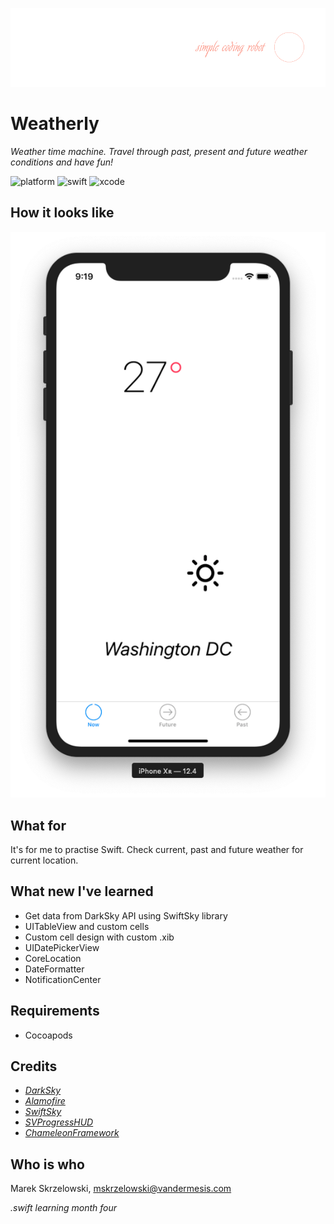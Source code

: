 ![logo](/Demo/logo.png)
# Weatherly

*Weather time machine. Travel through past, present and future weather conditions and have fun!*

![platform](https://img.shields.io/badge/platform-iOS-green.svg)
![swift](https://img.shields.io/badge/swift-5.0-brightgreen.svg)
![xcode](https://img.shields.io/badge/xcode-10.3-orange.svg)

## How it looks like
![logo](/Demo/demo.png)

## What for
It's for me to practise Swift.
Check current, past and future weather for current location.

## What new I've learned

- Get data from DarkSky API using SwiftSky library
- UITableView and custom cells
- Custom cell design with custom .xib
- UIDatePickerView
- CoreLocation
- DateFormatter
- NotificationCenter

## Requirements
- Cocoapods

## Credits
- *[DarkSky](https://darksky.net/dev)*
- *[Alamofire](https://github.com/Alamofire/Alamofire)*
- *[SwiftSky](https://github.com/appcompany/SwiftSky)*
- *[SVProgressHUD](https://github.com/SVProgressHUD/SVProgressHUD)*
- *[ChameleonFramework](https://github.com/ViccAlexander/Chameleon#random-colors)*

## Who is who
Marek Skrzelowski, mskrzelowski@vandermesis.com

*.swift learning month four*
